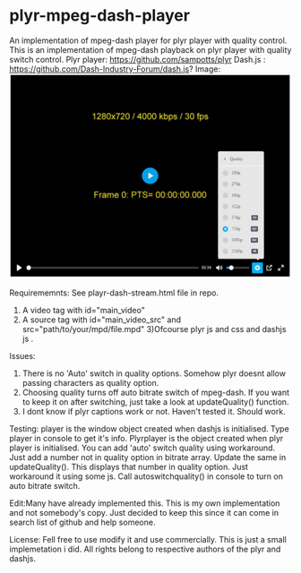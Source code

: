 # plyr-mpeg-dash-player
An implementation of mpeg-dash player for plyr player with quality control.
This is an implementation of mpeg-dash playback on plyr player with quality switch control.
Plyr player: https://github.com/sampotts/plyr
Dash.js : https://github.com/Dash-Industry-Forum/dash.js?
Image: ![alt text](./plyr-dash-player.JPG?raw=true)

Requirememnts:
See playr-dash-stream.html file in repo.
1) A video tag with id="main_video"
2) A source tag with id="main_video_src" and src="path/to/your/mpd/file.mpd"
3)Ofcourse plyr js and css and dashjs js .

Issues:
1) There is no 'Auto' switch in quality options. Somehow plyr doesnt allow passing characters as quality option.
2) Choosing quality turns off auto bitrate switch of mpeg-dash. If you want to keep it on after switching, just take a look at updateQuality() function.
3) I dont know if plyr captions work or not. Haven't tested it. Should work.

Testing:
player is the window object created when dashjs is initialised. Type player in console to get it's info.
Plyrplayer is the object created when plyr player is initialised.
You can add 'auto' switch quality using workaround. Just add a number not in quality option in bitrate array. Update the same in updateQuality(). This displays that number in quality option. Just workaround it using some js.
Call autoswitchquality() in console to turn on auto bitrate switch.

Edit:Many have already implemented this. This is my own implementation and not somebody's copy. Just decided to keep this since it can come in search list of github and help someone. 

License: Fell free to use modify it and use commercially. This is just a small implemetation i did. All rights belong to respective authors of the plyr and dashjs.
